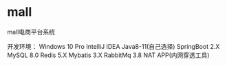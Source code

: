 # mall
mall电商平台系统

开发环境：
Windows 10 Pro
IntelliJ IDEA 
Java8-11(自己选择)
SpringBoot 2.X
MySQL 8.0
Redis 5.X
Mybatis 3.X
RabbitMq 3.8
NAT APP(内网穿透工具)
